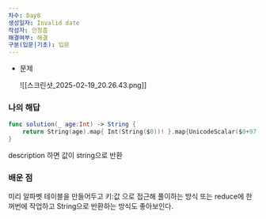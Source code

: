 ```yaml
---
차수: Day8
생성일자: Invalid date
작성자: 안정흠
해결여부: 해결
구분(입문|기초): 입문
---
```

- 문제
    
    ![[스크린샷_2025-02-19_20.26.43.png]]
    
      
    

### 나의 해답

```Swift
func solution(_ age:Int) -> String {
    return String(age).map{ Int(String($0))! }.map{UnicodeScalar($0+97)!.description}.joined()
}
```

description 하면 값이 string으로 반환

### 배운 점

  
미리 알파벳 테이블을 만들어두고 키:값 으로 접근해 풀이하는 방식 또는 reduce에 한꺼번에 작업하고 String으로 반환하는 방식도 좋아보인다.